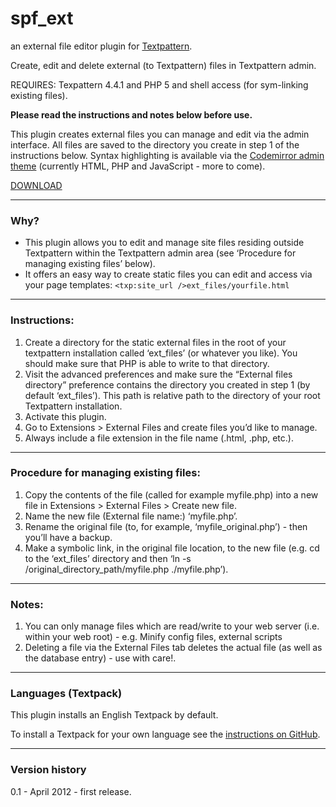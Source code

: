 spf_ext
=======

an external file editor plugin for [Textpattern][].

Create, edit and delete external (to Textpattern) files in Textpattern
admin.

REQUIRES: Texpattern 4.4.1 and PHP 5 and shell access (for sym-linking
existing files).

**Please read the instructions and notes below before use.**

This plugin creates external files you can manage and edit via the admin
interface. All files are saved to the directory you create in step 1 of
the instructions below. Syntax highlighting is available via the
[Codemirror admin theme][] (currently HTML, PHP and JavaScript - more to
come).


[DOWNLOAD][]



* * * * *

  

### Why?

-   This plugin allows you to edit and manage site files residing
    outside Textpattern within the Textpattern admin area (see
    ‘Procedure for managing existing files’ below).
-   It offers an easy way to create static files you can edit and access
    via your page templates: `<txp:site_url />ext_files/yourfile.html`

  

* * * * *

  

### Instructions:

1.  Create a directory for the static external files in the root of your
    textpattern installation called ‘ext\_files’ (or whatever you like).
    You should make sure that PHP is able to write to that directory.
2.  Visit the advanced preferences and make sure the “External files
    directory” preference contains the directory you created in step 1
    (by default ‘ext\_files’). This path is relative path to the
    directory of your root Textpattern installation.
3.  Activate this plugin.
4.  Go to Extensions \> External Files and create files you’d like to
    manage.
5.  Always include a file extension in the file name (.html, .php,
    etc.).

  

* * * * *

  

### Procedure for managing existing files:

1.  Copy the contents of the file (called for example myfile.php) into a
    new file in Extensions \> External Files \> Create new file.
2.  Name the new file (External file name:) ‘myfile.php’.
3.  Rename the original file (to, for example, ‘myfile\_original.php’) -
    then you’ll have a backup.
4.  Make a symbolic link, in the original file location, to the new file
    (e.g. cd to the ‘ext\_files’ directory and then ‘ln -s
    /original\_directory\_path/myfile.php ./myfile.php’).

  

* * * * *

  

### Notes:

1.  You can only manage files which are read/write to your web server
    (i.e. within your web root) - e.g. Minify config files, external
    scripts
2.  Deleting a file via the External Files tab deletes the actual file
    (as well as the database entry) - use with care!.


  

* * * * *

  

### Languages (Textpack)

This plugin installs an English Textpack by default.

To install a Textpack for your own language see the [instructions on
GitHub][].

  

* * * * *

  

### Version history

0.1 - April 2012 - first release.

  [Textpattern]: http://www.textpattern.com/
  [DOWNLOAD]: https://raw.github.com/spiffin/spf_ext/master/spf_ext_v0.1.txt
  [Codemirror admin theme]: https://github.com/spiffin/CodeMirrorTextpattern
  [instructions on GitHub]: https://github.com/spiffin/spf_ext/blob/master/spf_ext_textpack.txt